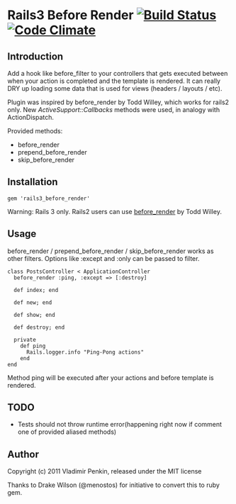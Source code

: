 Rails3 Before Render  [![Build Status](https://secure.travis-ci.org/shell/rails3_before_render.png)](https://secure.travis-ci.org/shell/rails3_before_render.png) [![Code Climate](https://codeclimate.com/github/shell/rails3_before_render.png)](https://codeclimate.com/github/shell/rails3_before_render)
===========================

## Introduction
  Add a hook like before_filter to your controllers that gets executed between
when your action is completed and the template is rendered.  It can really
DRY up loading some data that is used for views (headers / layouts / etc).

  Plugin was inspired by before_render by Todd Willey, which works for rails2 only. New *ActiveSupport::Callbacks* methods were used, in analogy with ActionDispatch.

Provided methods:

- before_render
- prepend\_before\_render
- skip\_before\_render
   
## Installation       
  
    gem 'rails3_before_render'
  
  Warning: Rails 3 only. Rails2 users can use [before_render](<https://github.com/xtoddx/before_render>) by Todd Willey.
 
## Usage
  before_render / prepend\_before\_render / skip\_before\_render works as other filters. Options like :except and :only can be passed to filter.

    class PostsController < ApplicationController
      before_render :ping, :except => [:destroy]
  
      def index; end     
  
      def new; end
    
      def show; end
  
      def destroy; end                                                                          
              
      private
        def ping
          Rails.logger.info "Ping-Pong actions"
        end
    end       
       
  Method ping will be executed after your actions and before template is rendered.

## TODO

- Tests should not throw runtime error(happening right now if comment one of provided aliased methods)

## Author
Copyright (c) 2011 Vladimir Penkin, released under the MIT license

Thanks to Drake Wilson (@menostos) for initiative to convert this to ruby gem.